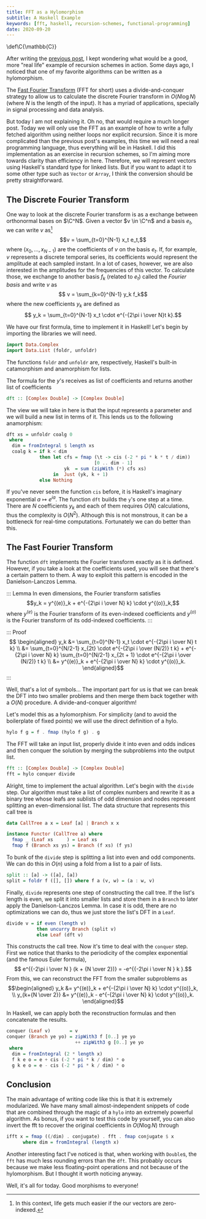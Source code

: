 ```yaml
---
title: FFT as a Hylomorphism
subtitle: A Haskell Example
keywords: [fft, haskell, recursion-schemes, functional-programming]
date: 2020-09-20
---
```


\def\C{\mathbb{C}}

After writing the [previous post](/posts/recursion-schemes/),
I kept wondering what would be a good,
more "real life" example of recursion schemes in action.
Some days ago,
I noticed that one of my favorite algorithms can be written as a hylomorphism.

The [Fast Fourier Transform](https://en.wikipedia.org/wiki/Cooley%E2%80%93Tukey_FFT_algorithm)
(FFT for short) uses a divide-and-conquer strategy
to allow us to calculate the discrete Fourier transform in $O(N \log N)$
(where $N$ is the length of the input).
It has a myriad of applications,
specially in signal processing and data analysis.

But today I am not explaining it.
Oh no, that would require a much longer post.
Today we will only use the FFT as an example of
how to write a fully fetched algorithm using neither loops nor explicit recursion.
Since it is more complicated than the previous post's examples,
this time we will need a real programming language,
thus everything will be in Haskell.
I did this implementation as an exercise in recursion schemes,
so I'm aiming more towards clarity than efficiency in here.
Therefore, we will represent vectors using Haskell's standard type for linked lists.
But if you want to adapt it to some other type such as `Vector` or `Array`,
I think the conversion should be pretty straightforward.

## The Discrete Fourier Transform

One way to look at the discrete Fourier transform
is as a exchange between orthonormal bases on $\C^N$.
Given a vector $v \in \C^n$  and a basis $e_t$,
we can write $v$ as[^coefs-zero]
$$v = \sum_{t=0}^{N-1} x_t e_t,$$
where $(x_0,\ldots, x_{N-1})$ are the coefficients of $v$ on the basis $e_t$.
If, for example, $v$ represents a discrete temporal series,
its coefficients would represent the amplitude at each sampled instant.
In a lot of cases, however,
we are also interested in the amplitudes for the frequencies of this vector.
To calculate those, we exchange to another basis $f_k$ (related to $e_t$)
called the _Fourier basis_ and write $v$ as
$$ v = \sum_{k=0}^{N-1} y_k f_k$$
where the new coefficients $y_k$ are defined as
$$ y_k = \sum_{t=0}^{N-1} x_t \cdot e^{-{2\pi i \over N}t k}.$$

[^coefs-zero]: In this context, life gets much easier if the our vectors are zero-indexed.

We have our first formula, time to implement it in Haskell!
Let's begin by importing the libraries we will need.

```haskell
import Data.Complex
import Data.List (foldr, unfoldr)
```

The functions `foldr` and `unfoldr` are, respectively,
Haskell's built-in catamorphism and anamorphism for lists.

The formula for the $y$'s receives as list of coefficients
and returns another list of coefficients

```haskell
dft :: [Complex Double] -> [Complex Double]
```

The view we will take in here is that the input represents a parameter
and we will build a new list in terms of it.
This lends us to the following anamorphism:

```haskell
dft xs = unfoldr coalg 0
 where
  dim = fromIntegral $ length xs
  coalg k = if k < dim
            then let cfs = fmap (\t -> cis (-2 * pi * k * t / dim))
                                [0 .. dim - 1]
                     yk  = sum (zipWith (*) cfs xs)
                 in  Just (yk, k + 1)
            else Nothing
```

If you've never seem the function `cis` before,
it is Haskell's imaginary exponential $a \mapsto e^{i a}$.
The function `dft` builds the `y`'s one step at a time.
There are $N$ coefficients $y_k$ and each of them requires $O(N)$ calculations,
thus the complexity is $O(N^2)$.
Although this is not monstrous, it can be a bottleneck for real-time computations.
Fortunately we can do better than this.

## The Fast Fourier Transform

The function `dft` implements the Fourier transform exactly as it is defined.
However, if you take a look at the coefficients used,
you will see that there's a certain pattern to them.
A way to exploit this pattern is encoded in the Danielson-Lanczos Lemma.

::: Lemma
In even dimensions,
the Fourier transform satisfies
$$y_k = y^{(e)}_k + e^{-{2\pi i \over N} k} \cdot y^{(o)}_k,$$
where $y^{(e)}$ is the Fourier transform of its even-indexed coefficients
and $y^{(o)}$ is the Fourier transform of its odd-indexed coefficients.
:::

::: Proof
$$ \begin{aligned}
y_k &= \sum_{t=0}^{N-1} x_t \cdot e^{-{2\pi i \over N} t k} \\
    &= \sum_{t=0}^{N/2-1} x_{2t} \cdot e^{-{2\pi i \over (N/2)} t k}
     + e^{-{2\pi i \over N} k} \sum_{t=0}^{N/2-1} x_{2t + 1} \cdot e^{-{2\pi i \over (N/2)} t k} \\
    &= y^{(e)}_k + e^{-{2\pi i \over N} k} \cdot y^{(o)}_k.
\end{aligned}$$
:::

Well, that's a lot of symbols...
The important part for us is that we can break the DFT into two smaller problems
and then merge them back together with a $O(N)$ procedure.
A divide-and-conquer algorithm!

Let's model this as a hylomorphism.
For simplicity (and to avoid the boilerplate of fixed points)
we will use the direct definition of a hylo.

```haskell
hylo f g = f . fmap (hylo f g) . g
```

The FFT will take an input list,
properly divide it into even and odds indices and then
conquer the solution by merging the subproblems into the output list.

```haskell
fft :: [Complex Double] -> [Complex Double]
fft = hylo conquer divide
```

Alright, time to implement the actual algorithm.
Let's begin with the `divide` step.
Our algorithm must take a list of complex numbers and
rewrite it as a binary tree whose leafs are sublists of odd dimension
and nodes represent splitting an even-dimensional list.
The data structure that represents this call tree is

```haskell
data CallTree a x = Leaf [a] | Branch x x

instance Functor (CallTree a) where
  fmap _ (Leaf xs     ) = Leaf xs
  fmap f (Branch xs ys) = Branch (f xs) (f ys)
```

To bunk of the `divide` step is splitting a list into even and odd components.
We can do this in $O(n)$ using a fold from a list to a pair of lists.

```haskell
split :: [a] -> ([a], [a])
split = foldr f ([], []) where f a (v, w) = (a : w, v)
```

Finally, `divide` represents one step of constructing the call tree.
If the list's length is even,
we split it into smaller lists and store them in a `Branch`
to later apply the Danielson-Lanczos Lemma.
In case it is odd,
there are no optimizations we can do,
thus we just store the list's DFT in a `Leaf`.

```haskell
divide v = if even (length v)
           then uncurry Branch (split v)
           else Leaf (dft v)
```

This constructs the call tree.
Now it's time to deal with the `conquer` step.
First we notice that thanks to the periodicity of the complex exponential
(and the famous Euler formula),
$$ e^{{-2\pi i \over N } (k + {N \over 2})} = -e^{{-2\pi i \over N } k }.$$
From this, we can reconstruct the FFT from the smaller subproblems as
$$\begin{aligned}
y_k               &= y^{(e)}_k + e^{-{2\pi i \over N} k} \cdot y^{(o)}_k, \\
y_{k+{N \over 2}} &= y^{(e)}_k - e^{-{2\pi i \over N} k} \cdot y^{(o)}_k.
\end{aligned}$$

In Haskell,
we can apply both the reconstruction formulas and then concatenate the results.

```haskell
conquer (Leaf v)       = v
conquer (Branch ye yo) = zipWith3 f [0..] ye yo
                         ++ zipWith3 g [0..] ye yo
 where
  dim = fromIntegral (2 * length x)
  f k e o = e + cis (-2 * pi * k / dim) * o
  g k e o = e - cis (-2 * pi * k / dim) * o
```

## Conclusion

The main advantage of writing code like this is that it is extremely modularized.
We have many small almost-independent snippets of code
that are combined through the magic of a `hylo` into an extremely powerful algorithm.
As bonus,
if you want to test this code by yourself,
you can also invert the fft to recover the original coefficients in $O(N \log N)$
through

```haskell
ifft x = fmap ((/dim) . conjugate) . fft . fmap conjugate $ x
      where dim = fromIntegral (length x)
```

Another interesting fact I've noticed is that,
when working with `Double`s,
the `fft` has much less rounding errors than the `dft`.
This probably occurs because we make less floating-point operations
and not because of the hylomorphism.
But I thought it worth noticing anyway.

Well, it's all for today. Good morphisms to everyone!

